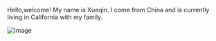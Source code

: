 Hello,welcome!
My name is Xueqin. I come from China and is currently living in California with my family. 

![image](https://user-images.githubusercontent.com/112056196/191321757-edc6d21b-725d-4861-a811-048a42d39e97.png)

